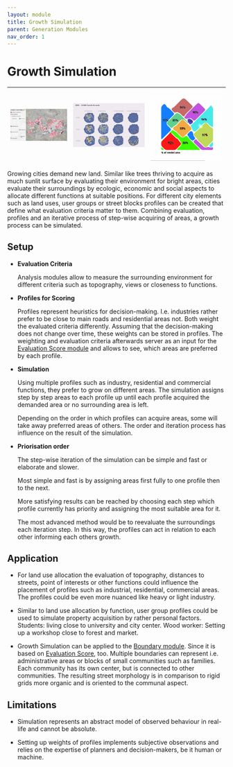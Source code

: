 ```yaml
---
layout: module
title: Growth Simulation
parent: Generation Modules
nav_order: 1
---
```

# Growth Simulation 

| ![](../img/growth-simulation-1.png) | ![](../img/growth-simulation-2.png) | ![](../img/growth-simulation-3.png) |
|-|-|-|

Growing cities demand new land. Similar like trees thriving to acquire as much sunlit surface by evaluating their environment for bright areas, cities evaluate their surroundings by ecologic, economic and social aspects to allocate different functions at suitable positions.
For different city elements such as land uses, user groups or street blocks profiles can be created that define what evaluation criteria matter to them. Combining evaluation, profiles and an iterative process of step-wise acquiring of areas, a growth process can be simulated.

## Setup

* **Evaluation Criteria**

  Analysis modules allow to measure the surrounding environment for different criteria such as topography, views or closeness to functions.

* **Profiles for Scoring**

  Profiles represent heuristics for decision-making. I.e. industries rather prefer to be close to main roads and residential areas not. Both weight the evaluated criteria differently. Assuming that the decision-making does not change over time, these weights can be stored in profiles. The weighting and evaluation criteria afterwards server as an input for the [Evaluation Score module]() and allows to see, which areas are preferred by each profile.

* **Simulation**

  Using multiple profiles such as industry, residential and commercial functions, they prefer to grow on different areas. The simulation assigns step by step areas to each profile up until each profile acquired the demanded area or no surrounding area is left.

  Depending on the order in which profiles can acquire areas, some will take away preferred areas of others. The order and iteration process has influence on the result of the simulation.

* **Priorisation order**

  The step-wise iteration of the simulation can be simple and fast or elaborate and slower.
  
  Most simple and fast is by assigning areas first fully to one profile then to the next.
  
  More satisfying results can be reached by choosing each step which profile currently has priority and assigning the most suitable area for it.

  The most advanced method would be to reevaluate the surroundings each iteration step. In this way, the profiles can act in relation to each other informing each others growth.

## Application

* For land use allocation the evaluation of topography, distances to streets, point of interests or other functions could influence the placement of profiles such as industrial, residential, commercial areas. The profiles could be even more nuanced like heavy or light industry.

* Similar to land use allocation by function, user group profiles could be used to simulate property acquisition by rather personal factors. Students: living close to university and city center. Wood worker: Setting up a workshop close to forest and market.

* Growth Simulation can be applied to the [Boundary module](). Since it is based on [Evaluation Score](), too. Multiple boundaries can represent i.e. administrative areas or blocks of small communities such as families. Each community has its own center, but is connected to other communities.  The resulting street morphology is in comparison to rigid grids more organic and is oriented to the communal aspect.

## Limitations

* Simulation represents an abstract model of observed behaviour in real-life and cannot be absolute.

* Setting up weights of profiles implements subjective observations and relies on the expertise of planners and decision-makers, be it human or machine.